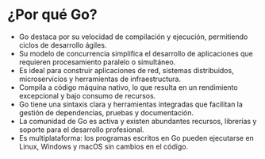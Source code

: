 # ¿Por qué Go?

- Go destaca por su velocidad de compilación y ejecución, permitiendo ciclos de desarrollo ágiles.
- Su modelo de concurrencia simplifica el desarrollo de aplicaciones que requieren procesamiento paralelo o simultáneo.
- Es ideal para construir aplicaciones de red, sistemas distribuidos, microservicios y herramientas de infraestructura.
- Compila a código máquina nativo, lo que resulta en un rendimiento excepcional y bajo consumo de recursos.
- Go tiene una sintaxis clara y herramientas integradas que facilitan la gestión de dependencias, pruebas y documentación.
- La comunidad de Go es activa y existen abundantes recursos, librerías y soporte para el desarrollo profesional.
- Es multiplataforma: los programas escritos en Go pueden ejecutarse en Linux, Windows y macOS sin cambios en el código.